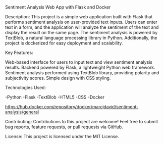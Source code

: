 Sentiment Analysis Web App with Flask and Docker

Description: This project is a simple web application built with Flask that performs sentiment analysis on user-provided text inputs. Users can enter text in a form, and the application will analyze the sentiment of the text and display the result on the same page. The sentiment analysis is powered by TextBlob, a natural language processing library in Python. Additionally, the project is dockerized for easy deployment and scalability.

Key Features:

Web-based interface for users to input text and view sentiment analysis results. Backend powered by Flask, a lightweight Python web framework. Sentiment analysis performed using TextBlob library, providing polarity and subjectivity scores. Simple design with CSS styling.

Technologies Used:

-Python -Flask -TextBlob -HTML5 -CSS -Docker

https://hub.docker.com/repository/docker/marcjdavid/sentiment-analysis/general

Contributing: Contributions to this project are welcome! Feel free to submit bug reports, feature requests, or pull requests via GitHub.

License: This project is licensed under the MIT License.
